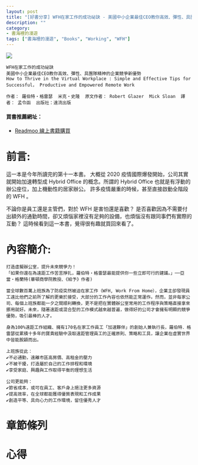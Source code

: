 ```yaml
---
layout: post
title: "[好書分享] WFH在家工作的成功祕訣 - 美國中小企業最佳CEO教你高效、彈性、具團隊精神的企業競爭新優勢"
description: ""
category: 
- 書海裡的漫遊
tags: ["書海裡的漫遊", "Books", "Working", "WFH"]
---
```


<div><a href="http://moo.im/a/7opqFR" title="WFH在家工作的成功祕訣"><img src="https://cdn.readmoo.com/cover/je/qkqjrok_210x315.jpg?v=0"></a></div>





```
WFH在家工作的成功祕訣
美國中小企業最佳CEO教你高效、彈性、具團隊精神的企業競爭新優勢
How to Thrive in the Virtual Workplace : Simple and Effective Tips for Successful， Productive and Empowered Remote Work

作者： 羅伯特・格雷瑟  米克・史隆  原文作者： Robert Glazer  Mick Sloan  譯者： 孟令函  出版社：遠流出版
```

#### 買書推薦網址：

- [Readmoo 線上書籍購買](http://moo.im/a/7opqFR)

# 前言:

這一本是今年所讀完的第十一本書。 大概從 2020 疫情國際爆發開始，公司其實就開始加速轉型成 Hybrid Office 的概念。所謂的 Hybrid Office 也就是有浮動的辦公座位，加上機動性的居家辦公。 許多疫情嚴重的時候，甚至直接啟動全階段的 WFH 。

不論你是員工還是主管們，對於 WFH 是害怕還是喜歡？ 是否喜歡因為不需要付出額外的通勤時間，卻又煩惱家裡沒有足夠的設備，也煩惱沒有跟同事們有實際的互動？ 這時候看到這一本書，覺得很有趣就買回來看了。

# 內容簡介:

```
打造虛擬辦公室，提升未來競爭力！
「如果你還在為遠距工作苦苦掙扎，羅伯特‧格雷瑟最能提供你一些立即可行的建議。」──亞當‧格蘭特(華頓商學院教授、《給予》作者)  
 
當全球數百萬上班族為了防疫突然被迫在家工作（WFH, Work From Home），企業主卻發現員工遠比他們之前所了解的更樂於接受，大部分的工作內容也依然能正常運作。然而，並非每家公司、每個上班族都能一夕之間順利轉換，更不是把在實體辦公室常用的工作程序與策略直接拿來挪用就好。未來，隨著遠距或混合型的工作模式越來越普遍，做得好的公司才會擁有明顯的競爭優勢，吸引最棒的人才。
 
身為100%遠距工作組織、擁有170名在家工作員工「加速夥伴」的創始人兼執行長，羅伯特．格雷瑟從累積十多年的寶貴經驗中汲取遠距管理員工的正確原則、策略和工具，讓企業在虛實世界中皆能脫穎而出。
 
上班族從此：
✔不必通勤，遠離市區高房價、高租金的壓力
✔不被干擾，打造屬於自己的工作排程和環境
✔享受家庭、興趣與工作取得平衡的理想生活
 
公司更能夠：
✔節省成本，或可在員工、客戶身上挹注更多資源
✔提高效率，在全球都能獲得優質表現和工作成果
✔創造平等、具向心力的工作環境，留住優秀人才  
```

# 章節條列



# 心得

